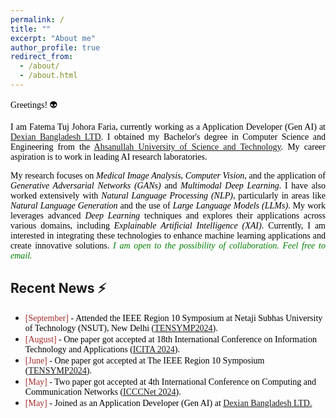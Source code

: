 ```yaml
---
permalink: /
title: ""
excerpt: "About me"
author_profile: true
redirect_from: 
  - /about/
  - /about.html
---
```


<span style="color:black; font-family:Georgia">Greetings! 👽</span>

<!-- <p style="text-align:justify; color:black; font-family:Georgia">I am  Mukaffi Bin Moin (<button onclick="playMusic()" style='font-size:16px'>pronounce <i class='fas fa-volume-up'></i></button>), currently working as 
a <a href="https://aust.edu/cse/faculty_member/mr_g_m_shahariar">Lecturer (Grade-I)</a> at the Department of CSE, 
<a href="https://aust.edu/">Ahsanullah University of Science and Technology</a>. I obtained my Bachelor's degree in Computer Science and 
Engineering from the same university. My career aspiration is to work in leading AI research laboratories. I am an incoming Ph.D. student in Fall 2024. More information soon!
</p> -->
<p style="text-align:justify; color:black; font-family:Georgia">I am  Fatema Tuj Johora Faria, currently working as a Application Developer (Gen AI) at <a href="https://www.linkedin.com/company/dexiansolutions/">Dexian Bangladesh LTD</a>. I obtained my Bachelor's degree in Computer Science and Engineering from the <a href="https://aust.edu/">Ahsanullah University of Science and Technology</a>. My career aspiration is to work in leading AI research laboratories.
</p>


<!-- <p style="text-align:justify;color:black; font-family:Georgia">
My research works are intended to tackle low resource NLP, covering areas like <em>natural language generation</em>, <em>summarization</em>, <em>question answering (QA)</em>, 
and <em>interpretability of language models</em>. I have utilized cutting-edge techniques like <em>generative</em> and 
<em>contrastive learning</em> to improve language generation and <em>representation learning</em> for low resource language. 
Additionally, I have applied natural language processing in specific <em>software engineering (SE)</em> tasks. At present, I am investigating bias, fairness and adversarial robustness in PLMs and LLMs.
<span style="color:green;"><em>I am open to the possibility of collaboration. Feel free to email.</em></span>
</p> -->
<p style="text-align:justify;color:black; font-family:Georgia">
My research focuses on <em>Medical Image Analysis</em>, <em>Computer Vision</em>, and the application of <em>Generative Adversarial Networks (GANs)</em> and <em>Multimodal Deep Learning</em>. I have also worked extensively with <em>Natural Language Processing (NLP)</em>, particularly in areas like <em>Natural Language Generation</em> and the use of <em>Large Language Models (LLMs)</em>. My work leverages advanced <em>Deep Learning</em> techniques and explores their applications across various domains, including <em>Explainable Artificial Intelligence (XAI)</em>. Currently, I am interested in integrating these technologies to enhance machine learning applications and create innovative solutions.
<span style="color:green;"><em>I am open to the possibility of collaboration. Feel free to email.</em></span>
</p>

## Recent News ⚡
+ <span style="font-family:Monaco; color:black;"><span style="color:brown">[September]</span> - Attended the IEEE Region 10 Symposium at Netaji Subhas University of Technology (NSUT), New Delhi ([TENSYMP2024](https://ieeedelhi-tensymp2024.org/)). 
+ <span style="font-family:Monaco; color:black;"><span style="color:brown">[August]</span> -  One paper got accepted at 18th International Conference on Information Technology and Applications ([ICITA 2024](https://www.icita.world/#/)). 
+ <span style="font-family:Monaco; color:black;"><span style="color:brown">[June]</span> -  One paper got accepted at The IEEE Region 10 Symposium ([TENSYMP2024](https://ieeedelhi-tensymp2024.org/)). 
+ <span style="font-family:Monaco; color:black;"><span style="color:brown">[May]</span> -  Two paper got accepted at 4th International Conference on Computing and Communication Networks ([ICCCNet 2024](https://icccn.co.uk/)). 
+ <span style="font-family:Monaco; color:black;"><span style="color:brown">[May]</span> -  Joined as an Application Developer (Gen AI) at [Dexian Bangladesh LTD.](https://www.linkedin.com/company/dexiansolutions/)
<!-- + <span style="font-family:Monaco; color:black;"><span style="color:brown">[May 2024]</span> [Ben-Sarc](https://www.cambridge.org/core/journals/natural-language-processing/article/bensarc-a-selfannotated-corpus-for-sarcasm-detection-from-bengali-social-media-comments-and-its-baseline-evaluation/CE2E2FE7EC596AB6E0C528E995214095) published in [Natural Language Processing](https://www.cambridge.org/core/journals/natural-language-processing)!</span>
+ <span style="font-family:Monaco; color:black;"><span style="color:brown">[April 2024]</span> [BFRD](https://www.sciencedirect.com/science/article/abs/pii/S0925231224005034) published in [Neurocomputing](https://www.sciencedirect.com/journal/neurocomputing)!</span>
+ <span style="font-family:Monaco; color:black;"><span style="color:brown">[January 2024]</span> [Noise Reduction Methods on Noisy Bengali Texts](https://arxiv.org/pdf/2401.14360.pdf) got accepted in [W-NUT 2024](https://noisy-text.github.io/2024/) collocated with [EACL 2024](https://2024.eacl.org/)!</span>
+ <span style="font-family:Monaco; color:black;"><span style="color:brown">[November 2023]</span> One paper of my undergraduate thesis group got accepted at [ICCIT 2023](https://iccit.org.bd/2023/)!</span>
+ <span style="font-family:Monaco; color:black;"><span style="color:brown">[October 2023]</span> I will supervise Three undergraduate thesis groups starting this semester!</span>
+ <span style="font-family:Monaco; color:black;"><span style="color:brown">[July 2023]</span> [CLAA](https://ieeexplore.ieee.org/document/10298556/) got accepted at [ASE 2023](https://conf.researchr.org/track/ase-2023/ase-2023-papers).</span>  -->

